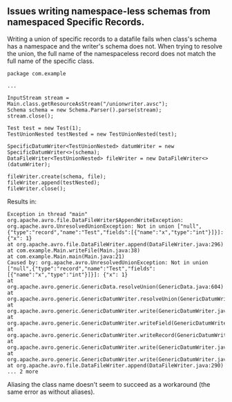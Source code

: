 ## Issues writing namespace-less schemas from namespaced Specific Records.

Writing a union of specific records to a datafile fails when class's schema has a namespace and the writer's schema does not. When trying to resolve the union, the full name of the namespaceless record does not match the full name of the specific class.


    package com.example

    ...

    InputStream stream = Main.class.getResourceAsStream("/unionwriter.avsc");
    Schema schema = new Schema.Parser().parse(stream);
    stream.close();

    Test test = new Test(1);
    TestUnionNested testNested = new TestUnionNested(test);

    SpecificDatumWriter<TestUnionNested> datumWriter = new SpecificDatumWriter<>(schema);
    DataFileWriter<TestUnionNested> fileWriter = new DataFileWriter<>(datumWriter);

    fileWriter.create(schema, file);
    fileWriter.append(testNested);
    fileWriter.close();


Results in:


    Exception in thread "main" org.apache.avro.file.DataFileWriter$AppendWriteException: org.apache.avro.UnresolvedUnionException: Not in union ["null",{"type":"record","name":"Test","fields":[{"name":"x","type":"int"}]}]: {"x": 1}
	at org.apache.avro.file.DataFileWriter.append(DataFileWriter.java:296)
	at com.example.Main.writeFile(Main.java:38)
	at com.example.Main.main(Main.java:21)
    Caused by: org.apache.avro.UnresolvedUnionException: Not in union ["null",{"type":"record","name":"Test","fields":[{"name":"x","type":"int"}]}]: {"x": 1}
	at org.apache.avro.generic.GenericData.resolveUnion(GenericData.java:604)
	at org.apache.avro.generic.GenericDatumWriter.resolveUnion(GenericDatumWriter.java:151)
	at org.apache.avro.generic.GenericDatumWriter.write(GenericDatumWriter.java:71)
	at org.apache.avro.generic.GenericDatumWriter.writeField(GenericDatumWriter.java:114)
	at org.apache.avro.generic.GenericDatumWriter.writeRecord(GenericDatumWriter.java:104)
	at org.apache.avro.generic.GenericDatumWriter.write(GenericDatumWriter.java:66)
	at org.apache.avro.generic.GenericDatumWriter.write(GenericDatumWriter.java:58)
	at org.apache.avro.file.DataFileWriter.append(DataFileWriter.java:290)
	... 2 more


Aliasing the class name doesn't seem to succeed as a workaround (the same error as without aliases).